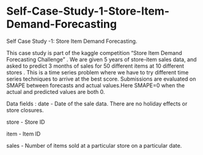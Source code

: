 # Self-Case-Study-1-Store-Item-Demand-Forecasting
Self Case Study -1: Store Item Demand Forecasting.

This case study is part of the kaggle competition “Store Item Demand Forecasting Challenge” . 
We are given 5 years of store-item sales data, and asked to predict 3 months of sales for 50 different items at 10 different stores .
This is a time series problem where we have to try different time series techniques to arrive at the best score.
Submissions are evaluated on SMAPE between forecasts and actual values.Here SMAPE=0 when the actual and predicted values are both 0.


Data fields :
date - Date of the sale data. There are no holiday effects or store closures.

store - Store ID

item - Item ID

sales - Number of items sold at a particular store on a particular date.
